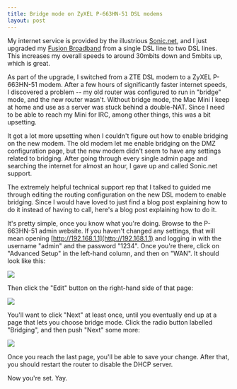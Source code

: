```yaml
---
title: Bridge mode on ZyXEL P-663HN-51 DSL modems
layout: post
---
```

My internet service is provided by the illustrious [Sonic.net](http://sonic.net), and I just upgraded my [Fusion Broadband](http://sonic.net/solutions/home/internet/fusion/) from a single DSL line to two DSL lines. This increases my overall speeds to around 30mbits down and 5mbits up, which is great.

As part of the upgrade, I switched from a ZTE DSL modem to a ZyXEL P-663HN-51 modem. After a few hours of significantly faster internet speeds, I discovered a problem -- my old router was configured to run in "bridge" mode, and the new router wasn't. Without bridge mode, the Mac Mini I keep at home and use as a server was stuck behind a double-NAT. Since I need to be able to reach my Mini for IRC, among other things, this was a bit upsetting.

It got a lot more upsetting when I couldn't figure out how to enable bridging on the new modem. The old modem let me enable bridging on the DMZ configuration page, but the new modem didn't seem to have any settings related to bridging. After going through every single admin page and searching the internet for almost an hour, I gave up and called Sonic.net support.

The extremely helpful technical support rep that I talked to guided me through editing the routing configuration on the new DSL modem to enable bridging. Since I would have loved to just find a blog post explaining how to do it instead of having to call, here's a blog post explaining how to do it.

It's pretty simple, once you know what you're doing. Browse to the P-663HN-51 admin website. If you haven't changed any settings, that will mean opening [http://192.168.1.1](http://192.168.1.1) and logging in with the username "admin" and the password "1234". Once you're there, click on "Advanced Setup" in the left-hand column, and then on "WAN". It should look like this:

<img src="{% postfile router-1.jpg %}" style="width: auto">

Then click the "Edit" button on the right-hand side of that page:

<img src="{% postfile router-2.jpg %}" style="width: auto">

You'll want to click "Next" at least once, until you eventually end up at a page that lets you choose bridge mode. Click the radio button labelled "Bridging", and then push "Next" some more:

<img src="{% postfile router-3.jpg %}" style="width: auto">

Once you reach the last page, you'll be able to save your change. After that, you should restart the router to disable the DHCP server.

Now you're set. Yay.

